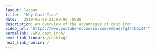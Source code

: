 ```yaml
---
layout: lesson
title:  "Why Cast Iron"
date:   2019-06-20 21:00:00 -0500
description: An overview of the advantages of cast iron
video_url: "https://www.youtube-nocookie.com/embed/fqJ7hCQz344"
permalink: /why_cast_iron/
next_link_linear: /cooking/
next_link_nonlin: /
---
```

